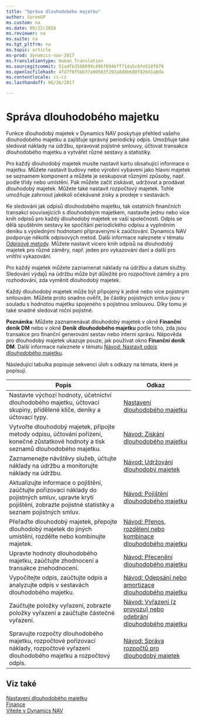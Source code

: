 ```yaml
---
title: "Správa dlouhodobého majetku"
author: SorenGP
ms.custom: na
ms.date: 09/22/2016
ms.reviewer: na
ms.suite: na
ms.tgt_pltfrm: na
ms.topic: article
ms-prod: dynamics-nav-2017
ms.translationtype: Human Translation
ms.sourcegitcommit: 51adfb3588099c496f0946ff71da5c6fe518f070
ms.openlocfilehash: 4fd7f0f5bb37a90583f292a8d8b680f826d1a8da
ms.contentlocale: cs-cz
ms.lasthandoff: 06/26/2017

---
```


# <a name="manage-fixed-assets"></a>Správa dlouhodobého majetku
Funkce dlouhodobý majetek v Dynamics NAV poskytuje přehled vašeho dlouhodobého majetku a zajišťuje správný periodický odpis. Umožňuje také sledovat náklady na údržbu, spravovat pojistné smlouvy, účtovat transakce dlouhodobého majetku a vytvářet různé sestavy a statistiky.

Pro každý dlouhodobý majetek musíte nastavit kartu obsahující informace o majetku. Můžete nastavit budovy nebo výrobní vybavení jako hlavní majetek se seznamem komponent a můžete je seskupovat různými způsoby, např. podle třídy nebo umístění. Pak můžete začít získávat, udržovat a prodávat dlouhodobý majetek. Můžete také nastavit rozpočtový majetek. Tohle umožňuje zahrnout jakékoli očekávané zisky a prodeje v sestavách.

Ke sledování jak odpisů dlouhodobého majetku, tak ostatních finančních transakcí souvisejících s dlouhodobým majetkem, nastavíte jednu nebo více knih odpisů pro každý dlouhodobý majetek ve vaší společnosti. Odpis se dělá spuštěním sestavy ke spočítání periodického odpisu a vyplněním deníku s výslednými hodnotami připravenými k zaúčtování. Dynamics NAV podporuje několik odpisových metod. Další informace naleznete v tématu [Odpisové metody](fa-depreciation-methods.md). Můžete nastavit vícero knih odpisů na dlouhodobý majetek pro různé záměry, např. jeden pro vykazování daní a další pro vnitřní vykazování.

Pro každý majetek můžete zaznamenat náklady na údržbu a datum služby. Sledování výdajů na údržbu může být důležité pro rozpočtové záměry a pro rozhodování, zda vyměnit dlouhodobý majetek.

Každý dlouhodobý majetek může být připojený k jedné nebo více pojistným smlouvám. Můžete proto snadno ověřit, že částky pojistných smluv jsou v souladu s hodnotou majetku spojeného s pojistnou smlouvou. Díky tomu je také snadné sledovat roční pojistné.

**Poznámka**: Můžete zaznamenávat dlouhodobý majetek v okně **Finanční deník DM** nebo v okně **Deník dlouhodobého majetku** podle toho, zda jsou transakce pro finanční generování sestav nebo interní správu. Nápověda pro dlouhodobý majetek ukazuje pouze, jak používat okno **Finanční deník DM**. Další informace naleznete v tématu [Návod: Nastavit odpis dlouhodobého majetku](fa-how-setup-depreciation.md).

Následující tabulka popisuje sekvenci úloh s odkazy na témata, které je popisují.

| Popis | Odkaz |
|----|-----|
|Nastavte výchozí hodnoty, účetnictví dlouhodobého majetku, účtovací skupiny, přidělené klíče, deníky a účtovací typy.|[Nastavení dlouhodobého majetku](fa-setup.md)|
|Vytvořte dlouhodobý majetek, připojte metody odpisu, účtování pořízení, konečné zůstatkové hodnoty a tisk seznamů dlouhodobého majetku.|[Návod: Získání dlouhodobého majetku](fa-how-acquire.md)|
|Zaznamenejte návštěvy služeb, účtujte náklady na údržbu a monitorujte náklady na údržbu.|[Návod: Udržování dlouhodobý majetek](fa-how-maintain.md)|
|Aktualizujte informace o pojištění, zaúčtujte pořizovací náklady do pojistných smluv, upravte krytí pojištění, zobrazte pojistné statistiky a seznam pojistných smluv.|[Návod: Pojištění dlouhodobého majetku](fa-how-insure.md)|
|Přeřaďte dlouhodobý majetek, přepojte dlouhodobý majetek do jiných umístění, rozdělte nebo kombinujte majetek.|[Návod: Přenos, rozdělení nebo kombinace dlouhodobého majetku](fa-how-trans-split-combine.md)|
|Upravte hodnoty dlouhodobého majetku, zaúčtujte zhodnocení a transakce znehodnocení.|[Návod: Přecenění dlouhodobého majetku](fa-how-revalue.md)|
|Vypočítejte odpis, zaúčtujte odpis a analyzujte odpis v sestavách dlouhodobého majetku.|[Návod: Odepsání nebo amortizace dlouhodobého majetku](fa-how-depreciate-amortize.md)|
|Zaúčtujte položky vyřazení, zobrazte položky vyřazení a zaúčtujte částečné vyřazení.|[Návod: Vyřazení (z provozu) nebo odebrání dlouhodobého majetku](fa-how-dispose-retire.md)||
|Spravujte rozpočty dlouhodobého majetku, rozpočtové pořizovací náklady, rozpočtové vyřazení dlouhodobého majetku a rozpočtový odpis.|[Návod: Správa rozpočtů pro dlouhodobý majetek](fa-how-manage-budgets.md)|

## <a name="see-also"></a>Viz také
[Nastavení dlouhodobého majetku](fa-setup.md)  
[Finance](finance-setup.md)  
[Vítejte v Dynamics NAV](across-get-started.md)


